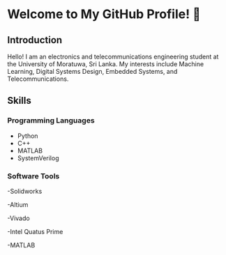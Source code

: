 # Welcome to My GitHub Profile! 👋

## Introduction

Hello! I am an electronics and telecommunications engineering student at the University of Moratuwa, Sri Lanka. My interests include Machine Learning, Digital Systems Design, Embedded Systems, and Telecommunications.

## Skills

### Programming Languages
- Python
- C++
- MATLAB
- SystemVerilog

### Software Tools
-Solidworks 

-Altium

-Vivado 

-Intel Quatus Prime 

-MATLAB 




<!--
**ChandeepaJanithPeiris/ChandeepaJanithPeiris** is a ✨ _special_ ✨ repository because its `README.md` (this file) appears on your GitHub profile.

Here are some ideas to get you started:

- 🔭 I’m currently working on ...
- 🌱 I’m currently learning ...
- 👯 I’m looking to collaborate on ...
- 🤔 I’m looking for help with ...
- 💬 Ask me about ...
- 📫 How to reach me: ...
- 😄 Pronouns: ...
- ⚡ Fun fact: ...
-->

